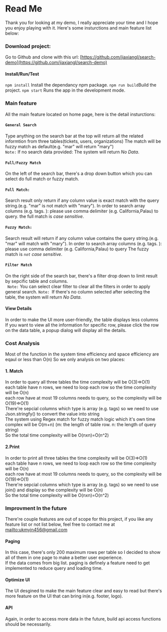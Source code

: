 

# Read Me
Thank you for looking at my demo, I really appreciate your time and I hope you enjoy playing with it.
Here's some insturctions and main feature list below:
### Download project:
Go to Github and clone with this url: [https://github.com/jiaxiangl/search-demo](https://github.com/jiaxiangl/search-demo) <br/>
#### Install/Run/Test
`npm install` Install the dependancy npm package.
`npm run build`Build the project.
`npm start` Runs the app in the development mode.
        
### Main feature
All the main feature located on home page, here is the detail insturctions:
#### `General Search`
Type anything on the search bar at the top will return all the related informtion from three tables(tickets, users, organizations) The match will be fuzzy match as default(e.g. "mar" will return "mary")  <br/>
    `Note:` If no search data provided: The system will return  *No Data*. 
#### `Full/Fuzzy Match`
On the left of the search bar, there's a drop down button which you can select do full match or fuzzy match.
#### `Full Match:`
Search result only return if any column value is exact match with the query string.(e.g. "mar" is not match with "mary"). In order to search array columns (e.g. tags. ): please use comma delimiter (e.g. California,Palau) to query.
             the full match is *case sensitive*.
#### `Fuzzy Match:`
Search result will return if any column value contains the query string.(e.g. "mar" will match with "mary").   In order to search array columns (e.g. tags. ): please use comma delimiter (e.g. California,Palau) to query The fuzzy match is *`not` case sensitive*. 
#### `Filter Match`
 On the right side of the search bar, there's a filter drop down to limit result by sepcific 
         table and columns.<br/>
         ` Note:`  You can select clear filter to clear all the filters in order to apply general search.
         `Note: `If there's no column selected after selecting the table, the system will return *No Data*. 
#### View Details
In order to make the UI more user-friendly, the table displays less columns If you want to view all the information for specific row, please click the row on the data table, a popup dialog will display all the details.

### Cost Analysis
Most of the function in the system time efficiency and space efficiency are eqaul or less than O(n) So we only analysis on two places:
#### 1. Match 
In order to query all three tables the time complexity will be O(3)=>O(1)  <br/>
each table have n rows, we need to loop each row so the time complexity will be O(n) <br/>
each row have at most 19 columns needs to query, so the complexity will be O(19)=>O(1) <br/>
There're sepcial columns which type is array (e.g. tags) so we need to use Json.stringfy() to convert the value into string<br/>
The system using Regex match for fuzzy match logic which it's own time complex will be O(m+n)
 (m: the length of table row. n: the length of query string) <br/>
So the total time complexity will be O(nxn)=O(n^2) 
#### 2.Print
In order to print all three tables the time complexity will be O(3)=>O(1) <br/>
each table have n rows, we need to loop each row so the time complexity will be O(n)  <br/>
each row have at most 19 columns needs to query, so the complexity will be O(19)=>O(1) <br/>
There're sepcial columns which type is array (e.g. tags) so we need to use join() and display so the complexity will be O(n)<br/>
So the total time complexity will be O(nxn)=O(n^2) 
### Improvment In the future
There're couple features are out of scope for this project, if you like any feature list or not list below, feel free to contact me at [mailto:ukmyjn456@gmail.com](ukmyjn456@gmail.com)
#### Paging
In this case, there's only 200 maximum rows per table so I decided to show all of them in one page to make a better user experience.<br/>
If the data comes from big list. paging is definely a feature need to get implemented to reduce query and loading time.
#### Optimize UI
The UI desgined to make the main feature clear and easy to read but there's more feature on the UI that can bring in(e.g. footer, logo). <br/>
#### API
Again, in order to access more data in the future, build api access functions should be necessarily.
        
        
     